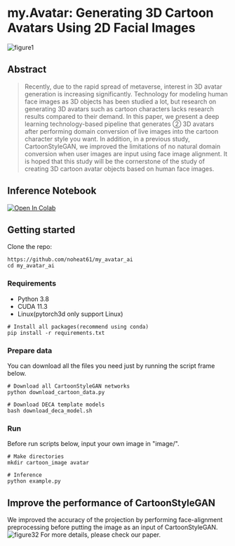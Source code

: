 # **my.Avatar: Generating 3D Cartoon Avatars Using 2D Facial Images**

![figure1](https://user-images.githubusercontent.com/62093939/195901755-32fb5ea7-b196-49ae-bcb1-efd12873835e.png)

## Abstract
> Recently, due to the rapid spread of metaverse, interest in 3D avatar generation is increasing significantly. Technology for modeling human face images as 3D objects has been studied a lot, but research on generating 3D avatars such as cartoon characters lacks research results compared to their demand. In this paper, we present a deep learning technology-based pipeline that generates ② 3D avatars after performing domain conversion of live images into the cartoon character style you want. In addition, in a previous study, CartoonStyleGAN, we improved the limitations of no natural domain conversion when user images are input using face image alignment. It is hoped that this study will be the cornerstone of the study of creating 3D cartoon avatar objects based on human face images.

## Inference Notebook
<a href="https://colab.research.google.com/gist/noheat61/062a03245cf495cf3674df7a6cddfada/demo.ipynb" target="_parent"><img src="https://colab.research.google.com/assets/colab-badge.svg" alt="Open In Colab"/></a>


## Getting started

Clone the repo:
```shell
https://github.com/noheat61/my_avatar_ai
cd my_avatar_ai
```

### **Requirements**

* Python 3.8
* CUDA 11.3
* Linux(pytorch3d only support Linux)
```shell
# Install all packages(recommend using conda)
pip install -r requirements.txt
```

### **Prepare data**
You can download all the files you need just by running the script frame below.
```shell
# Download all CartoonStyleGAN networks
python download_cartoon_data.py

# Download DECA template models
bash download_deca_model.sh
```

### **Run**
Before run scripts below, input your own image in "image/".
```shell
# Make directories
mkdir cartoon_image avatar

# Inference
python example.py
```

## Improve the performance of CartoonStyleGAN
We improved the accuracy of the projection by performing face-alignment preprocessing before putting the image as an input of CartoonStyleGAN.
![figure32](https://user-images.githubusercontent.com/62093939/195905995-103f6ce3-286a-4438-85a9-e874506820a9.png)
For more details, please check our paper.



